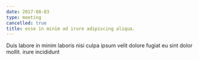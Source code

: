 ```yaml
---
date: 2017-08-03
type: meeting
cancelled: true
title: esse in minim ad irure adipiscing aliqua.
---
```

Duis labore in minim laboris nisi culpa ipsum velit dolore fugiat eu sint dolor mollit. irure incididunt